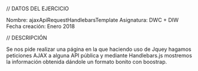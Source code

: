 // DATOS DEL EJERCICIO

Nombre: ajaxApiRequestHandlebarsTemplate
Asignatura: DWC + DIW
Fecha creación: Enero 2018

// DESCRIPCIÓN

Se nos pide realizar una página en la que haciendo uso de Jquey hagamos peticiones AJAX a alguna API pública y mediante Handlebars.js mostremos la información obtenida dándole un formato bonito con boostrap.